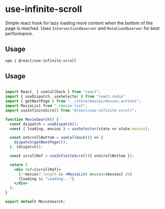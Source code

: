 # use-infinite-scroll

Simple react hook for lazy loading more content when the bottom of the page is reached. Uses `IntersectionObserver` and `MutationObserver` for best performance.

## Usage
```sh
npm i @react/use-infinite-scroll
```

## Usage

```jsx

import React, { useCallback } from "react";
import { useDispatch, useSelector } from "react-redux"
import { getNextPage } from "../store/movies/movies.actions";
import MovieList from "./movie-list";
import useInfiniteScroll from "@react/use-infinite-scroll";

function MovieSearch() {
  const dispatch = useDispatch();
  const { loading, movies } = useSelector(state => state.movies);

  const onScrollBottom = useCallback(() => {
    dispatch(getNextPage());
  }, [dispatch]);

  const scrollRef = useInfiniteScroll({ onScrollBottom });

  return (
    <div ref={scrollRef}>
      {!!movies?.length && <MovieList movies={movies} />}
      {loading && "Loading..."}
    </div>
  );
}

export default MovieSearch;
```
